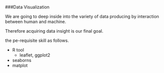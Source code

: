 ###Data Visualization

We are going to deep inside into the variety of data producing by interaction between human and machine.

Therefore  acquiring data insight is our final goal.

the pe-requisite skill as follows.

- R tool
  * leaflet, ggplot2
- seaborns
- matplot